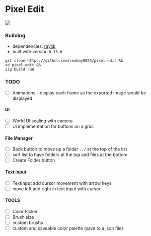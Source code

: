 # Pixel Edit

<img src="https://github.com/cowboy8625/pixel-edit/assets/43012445/46d1269f-25b9-4e95-be15-dd472f30a95f"/>

### Building

- dependencies: [raylib](https://github.com/raysan5/raylib)
- built with version `0.13.0`

```shell
git clone https://github.com/cowboy8625/pixel-edit &&
cd pixel-edit &&
zig build run
```

### TODO
- [ ] Animations - display each frame as the exported image would be displayed

#### UI
- [ ] World UI scaling with camera
- [ ] Ui implementation for buttons on a grid.

#### File Manager
- [ ] Back button to move up a folder `../` at the top of the list
- [ ] sort list to have folders at the top and files at the bottom
- [ ] Create Folder button

#### Text Input
- [ ] TextInput add cursor movement with arrow keys
- [ ] move left and right in text input with cursor

#### TOOLS
- [ ] Color Picker
- [ ] Brush size
- [ ] custom brushs
- [ ] custom and saveable color palette  (save to a json file)
